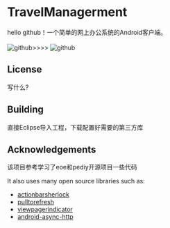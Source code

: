 TravelManagerment
=================

hello github！一个简单的网上办公系统的Android客户端。<br /><br />
![github](https://github.com/yeshu-cn/TravelManagerment/blob/master/screenshot2.png?raw=true"screenshot2")>>>> ![github](https://github.com/yeshu-cn/TravelManagerment/blob/master/screenshot1.png?raw=true "screenshot1")



License
---------------
写什么?<br />




Building
---------------
直接Eclipse导入工程，下载配置好需要的第三方库<br />


Acknowledgements
---------------
该项目参考学习了eoe和pediy开源项目一些代码

It also uses many open source libraries such as:
* [actionbarsherlock](https://github.com/JakeWharton/ActionBarSherlock)<br />
* [pulltorefresh](https://github.com/johannilsson/android-pulltorefresh)<br />
* [viewpagerindicator](https://github.com/JakeWharton/Android-ViewPagerIndicator)<br />
* [android-async-http](http://loopj.com/android-async-http/)<br />
